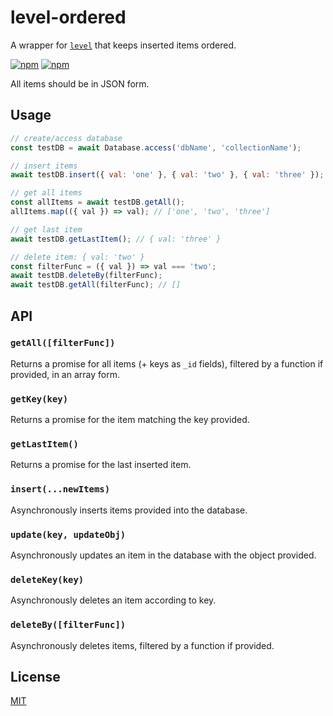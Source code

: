 # level-ordered

A wrapper for [`level`][level] that keeps inserted items ordered.

[![npm](https://img.shields.io/npm/v/level-ordered.svg?label=&logo=npm)](https://www.npmjs.com/package/level-ordered)
[![npm](https://img.shields.io/npm/dm/level-ordered.svg?label=dl)](https://www.npmjs.com/package/level-ordered)

All items should be in JSON form.

## Usage
```js 
// create/access database
const testDB = await Database.access('dbName', 'collectionName');

// insert items
await testDB.insert({ val: 'one' }, { val: 'two' }, { val: 'three' });

// get all items
const allItems = await testDB.getAll();
allItems.map(({ val }) => val); // ['one', 'two', 'three']

// get last item
await testDB.getLastItem(); // { val: 'three' }

// delete item: { val: 'two' }
const filterFunc = ({ val }) => val === 'two';
await testDB.deleteBy(filterFunc);
await testDB.getAll(filterFunc); // []
```    
## API

### `getAll([filterFunc])`
Returns a promise for all items (+ keys as `_id` fields), filtered by a function if provided, in an array form.

### `getKey(key)`
Returns a promise for the item matching the key provided.

### `getLastItem()`
Returns a promise for the last inserted item.

### `insert(...newItems)`
Asynchronously inserts items provided into the database.

### `update(key, updateObj)`
Asynchronously updates an item in the database with the object provided.

### `deleteKey(key)`
Asynchronously deletes an item according to key.

### `deleteBy([filterFunc])`
Asynchronously deletes items, filtered by a function if provided.

## License
[MIT](LICENSE.md)

[level]: https://github.com/Level/level